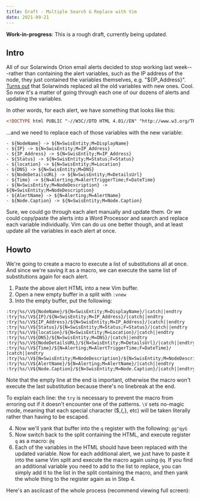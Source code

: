 ```yaml
---
title: Draft - Multiple Search & Replace with Vim
date: 2021-09-21
---
```

**Work-in-progress**: This is a rough draft, currently being updated.

## Intro
All of our Solarwinds Orion email alerts decided to stop working last week---rather than containing the alert variables, such as the IP address of the node, they just contained the variables themselves, e.g. "${IP_Address}". [Turns out](https://support.solarwinds.com/SuccessCenter/s/article/Alert-email-shows-the-variable-instead-of-the-variable-information?language=en_US) that Solarwinds replaced all the old variables with new ones. Cool. So now it's a matter of going through each one of our dozens of alerts and updating the variables.

In other words, for each alert, we have something that looks like this:
```html
<!DOCTYPE html PUBLIC "-//W3C//DTD HTML 4.01//EN" "http://www.w3.org/TR/html4/strict.dtd"> <html> <head>   <title>Notifications</title> </head> <body lang="EN-CA" link="#0563c1" vlink="#954f72"> <table style="text-align: left; width: 100%;" border="1"  cellpadding="0" cellspacing="0">   <tbody>     <tr>       <td>       <div style="text-align: center;"><img  style="width: 574px; height: 64px;" alt=""  src="http://campaign.confederationc.on.ca/networkperformance.png"><br>       </div>       </td>     </tr>     <tr style="color: white;" align="center">       <td style="background-color: rgb(255, 224, 224);"><span  style="font-family: 'Times New Roman'; font-size: 23.04px; font-style: normal; font-variant: normal; font-weight: normal; letter-spacing: normal; line-height: normal; text-indent: 0px; text-transform: none; white-space: normal; widows: 1; word-spacing: 0px; color: black; background-color: rgb(255, 224, 224);"><span  style="font-weight: bold;">${Status}</span> notification for<span style="font-weight: bold;"> ${NodeName}</span><br> (${IP})</span></td>     </tr>     <tr>       <td>       <br>       <table class="alert"  style="border-collapse: collapse; font-family: Verdana; font-size: 10pt; text-align: left; margin-left: auto; margin-right: auto; width: 982px; height: 182px;"  border="0" cellpadding="0" cellspacing="0">         <tbody>           <tr>             <th colspan="2"  style="background-color: rgb(255, 224, 224); text-align: justify; font-weight: bold;"> Network Alert</th>           </tr>           <tr>             <td style="font-weight: bold;">Alert: </td>             <td style="text-align: left;">The Following Node Has Gone down</td>           </tr>           <tr class="alt">             <td  style="background-color: rgb(255, 224, 224); text-align: justify; font-weight: bold;">Node Name</td>             <td  style="background-color: rgb(255, 224, 224); text-align: justify;">${NodeName}</td>           </tr>           <tr>             <td style="font-weight: bold;">Location</td>             <td>${location}</td>           </tr>           <tr class="alt">             <td  style="background-color: rgb(255, 224, 224); text-align: justify; font-weight: bold;">System Name</td>             <td  style="background-color: rgb(255, 224, 224); text-align: justify;">${DNS}</td>           </tr>           <tr>             <td style="font-weight: bold;">IP Address</td>             <td>${IP_Address}</td>           </tr>           <tr class="alt">             <td  style="background-color: rgb(255, 224, 224); text-align: justify; font-weight: bold;">Node URL</td>             <td  style="background-color: rgb(255, 224, 224); text-align: justify;"><a  href="${NodeDetailsURL}">Click Here</a></td>           </tr>           <tr>             <td style="font-weight: bold;">Time of Alert</td>             <td>${Time} ${Date}&nbsp;</td>           </tr>           <tr>             <td  style="background-color: rgb(255, 224, 224); font-weight: bold;">Description</td>             <td style="background-color: rgb(255, 224, 224);">${N=SwisEntity;M=NodeDescription}</td>           </tr>         </tbody>       </table>       <br>       </td>       <td style="background-color: white;"></td>     </tr>     <tr>       <td><small><small>Generated by ${AlertName}</small></small></td>       <td style="background-color: white;"></td>     </tr>   </tbody> </table> <br> <br> </body> </html>
```
...and we need to replace each of those variables with the new variable:

```
- ${NodeName} -> ${N=SwisEntity;M=DisplayName}
- ${IP} -> ${N=SwisEntity;M=IP_Address}
- ${IP_Address} -> ${N=SwisEntity;M=IP_Address}
- ${Status} -> ${N=SwisEntity;M=Status;F=Status}
- ${location} -> ${N=SwisEntity;M=Location}
- ${DNS} -> ${N=SwisEntity;M=DNS}
- ${NodeDetailsURL} -> ${N=SwisEntity;M=DetailsUrl}
- ${Time} -> ${N=Alerting;M=AlertTriggerTime;F=DateTime} 
- ${N=SwisEntity;M=NodeDescription} -> ${N=SwisEntity;M=NodeDescription}
- ${AlertName} -> ${N=Alerting;M=AlertName}
- ${Node.Caption} -> ${N=SwisEntity;M=Node.Caption}
```

Sure, we could go through each alert manually and update them. Or we could copy/paste the alerts into a Word Processor and search and replace each variable individually. Vim can do us one better though, and at least update all the variables in each alert at once.

## Howto
We're going to create a macro to execute a list of substitutions all at once. And since we're saving it as a macro, we can execute the same list of substitutions again for each alert.
1. Paste the above alert HTML into a new Vim buffer.
2. Open a new empty buffer in a split with `:vnew`
3. Into the empty buffer, put the following:
  ```
  :try|%s/\V${NodeName}/${N=SwisEntity;M=DisplayName}/|catch||endtry
  :try|%s/\V${IP}/${N=SwisEntity;M=IP_Address}/|catch||endtry
  :try|%s/\V${IP_Address}/${N=SwisEntity;M=IP_Address}/|catch||endtry
  :try|%s/\V${Status}/${N=SwisEntity;M=Status;F=Status}/|catch||endtry
  :try|%s/\V${location}/${N=SwisEntity;M=Location}/|catch||endtry
  :try|%s/\V${DNS}/${N=SwisEntity;M=DNS}/|catch||endtry
  :try|%s/\V${NodeDetailsURL}/${N=SwisEntity;M=DetailsUrl}/|catch||endtry
  :try|%s/\V${Time}/${N=Alerting;M=AlertTriggerTime;F=DateTime}/ |catch||endtry
  :try|%s/\V${N=SwisEntity;M=NodeDescription}/${N=SwisEntity;M=NodeDescription}/|catch||endtry
  :try|%s/\V${AlertName}/${N=Alerting;M=AlertName}/|catch||endtry
  :try|%s/\V${Node.Caption}/${N=SwisEntity;M=Node.Caption}/|catch||endtry
  
  ```
  Note that the empty line at the end is important, otherwise the macro won't execute the last substitution because there's no linebreak at the end.
  
  To explain each line: the `try` is necessary to prevent the macro from erroring out if it doesn't encounter one of the patterns. `\V` sets no-magic mode, meaning that each special character ($,{,}, etc) will be taken literally rather than having to be escaped.

4. Now we'll yank that buffer into the `q` register with the following: `gg"qyG`
5. Now switch back to the split containing the HTML, and execute register `q` as a macro: `@q`
6. Each of the variables in the HTML should have been replaced with the updated variable. Now for each additional alert, we just have to paste it into the same Vim split and execute the macro again using `@q`. If you find an additional variable you need to add to the list to replace, you can simply add it to the list in the split containing the macro, and then yank the whole thing to the register again as in Step 4.

Here's an asciicast of the whole process (recommend viewing full screen):

<script id="asciicast-6klAFaK454KkmvS7UqSFbc7Fz" src="https://asciinema.org/a/6klAFaK454KkmvS7UqSFbc7Fz.js" async></script>
